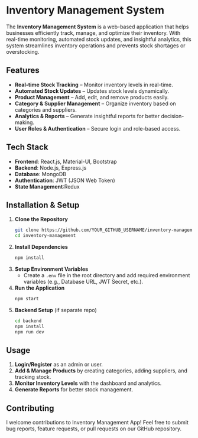 # Inventory Management System

The **Inventory Management System** is a web-based application that helps businesses efficiently track, manage, and optimize their inventory. With real-time monitoring, automated stock updates, and insightful analytics, this system streamlines inventory operations and prevents stock shortages or overstocking.

##  Features
-  **Real-time Stock Tracking** – Monitor inventory levels in real-time.
-  **Automated Stock Updates** – Updates stock levels dynamically.
-  **Product Management** – Add, edit, and remove products easily.
-  **Category & Supplier Management** – Organize inventory based on categories and suppliers.
-  **Analytics & Reports** – Generate insightful reports for better decision-making.
-  **User Roles & Authentication** – Secure login and role-based access.

##  Tech Stack
- **Frontend**: React.js, Material-UI, Bootstrap
- **Backend**: Node.js, Express.js
- **Database**: MongoDB
- **Authentication**: JWT (JSON Web Token)
- **State Management**:Redux

##  Installation & Setup
1. **Clone the Repository**
   ```sh
   git clone https://github.com/YOUR_GITHUB_USERNAME/inventory-management.git
   cd inventory-management
   ```
2. **Install Dependencies**
   ```sh
   npm install
   ```
3. **Setup Environment Variables**
   - Create a `.env` file in the root directory and add required environment variables (e.g., Database URL, JWT Secret, etc.).
4. **Run the Application**
   ```sh
   npm start
   ```
5. **Backend Setup** (if separate repo)
   ```sh
   cd backend
   npm install
   npm run dev
   ```

##  Usage
1. **Login/Register** as an admin or user.
2. **Add & Manage Products** by creating categories, adding suppliers, and tracking stock.
3. **Monitor Inventory Levels** with the dashboard and analytics.
4. **Generate Reports** for better stock management.

## Contributing
I welcome contributions to Inventory Management App! Feel free to submit bug reports, feature requests, or pull requests on our GitHub repository.


